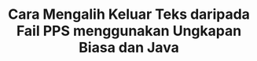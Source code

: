 ---
############################# Static ############################
layout: "auto-gen-gist"
draft: false
path: "ms/redaction/java/regex/pps"
otherformats: CSV DOC DOCM DOCX DOT DOTM DOTX PDF POT POTM PPSM PPSX PPT PPTM PPTX RTF XLS XLSM XLSX XLT XLTM XLTX  

############################# Head ############################
head_title: "Sunting PPS Teks melalui Ungkapan Biasa dalam Java"
head_description: "API GroupDocs.Redactions Java membolehkan pembangun menyunting teks daripada PDF DOC DOCX RTF XLSX CSV PPT PPTX & imej menggunakan ungkapan biasa dalam Java"

############################# Header ############################
title: "Cara Mengalih Keluar Teks daripada Fail PPS menggunakan Ungkapan Biasa dan Java"
description: "GroupDocs.Redactions Java API membenarkan untuk menyunting, menyembunyikan atau mengalih keluar teks sensitif daripada dokumen pemprosesan perkataan, lembaran kerja, pembentangan, PDFs & imej menggunakan ungkapan biasa."

################### SubMenu/Download Button #####################
button:
    enable: true

############################# About ############################
about:
    enable: true
    title: "Apakah Pensanitasi Teks?"
    content: |
        Penyuntingan Teks atau Pembersihan ialah proses mengalih keluar teks atau maklumat sulit atau tidak diingini daripada dokumen digital sambil membiarkan seluruh dokumen atau perenggan yang mengandunginya utuh. Redaksi membantu pengguna serta organisasi untuk melindungi maklumat sensitif mereka dengan menyembunyikan atau mengalih keluarnya secara kekal. Menggunakan GroupDocs.Redaction Java pengguna API kini boleh menyunting, menyembunyikan atau mengalih keluar teks sensitif daripada dokumen pemprosesan perkataan, lembaran kerja, pembentangan, PDF dan fail imej raster. API menyediakan pelbagai pilihan dan kaedah untuk redaksi maklumat peribadi dalam dokumen. Ia menyokong carian dan suntingan menggunakan ungkapan biasa, penggunaan suntingan tekstual (kod pengecualian) atau grafik (segi empat tepat berwarna) dan banyak lagi. Jadi mengapa tidak mencubanya dan mengautomasikan proses redaksi dokumen anda dengan memuat turun API dan meneroka ciri asas dan lanjutannya.

############################# Steps ############################
steps:
    enable: true
    block:
    - title_left: "Redaksi PPS menggunakan Ungkapan Biasa dalam Java"
      content_left: |
        GroupDocs.Redaction membolehkan anda menyunting data yang bersifat sensitif atau peribadi dengan mudah daripada dokumen anda. Kes redaksi yang paling popular ialah mengalih keluar teks daripada dokumen. 

        Kod berikut boleh digunakan untuk menggunakan redaksi teks pada bahagian tertentu dokumen menggunakan ungkapan biasa. Ia membolehkan pengguna menggantikan semua nombor, padanan corak "AA BB CCCCCC" dengan segi empat tepat warna Biru,

      title_right: "Alih keluar Data Sensitif daripada PPS"
      content_right: |
        * Buat contoh kelas [Redactor](https://apireference.groupdocs.com/redaction/java/com.groupdocs.redaction/Redactor) & muat naik fail PPS
        * Buat contoh kelas [RegexRedaction](https://apireference.groupdocs.com/redaction/java/com.groupdocs.redaction.redactions/RegexRedaction)
        * Panggil kaedah redactor.apply dengan objek kelas RegexRedaction
        * Panggil kaedah redactor.save untuk menyimpan perubahan 

      gisthash: "6dea616a14aeeff21698dc03be62a341"
      gistfile: "RegularExpressionRedaction.java"
      
    - title_left: "Keperluan Sistem"
      content_left: |
        GroupDocs.Redaction for Java API disokong pada semua platform dan sistem pengendalian utama. Untuk panduan keperluan sistem yang lengkap, sila lawati [keperluan sistem](https://docs.groupdocs.com/redaction/java/system-requirements) Sebelum melaksanakan kod di bawah, sila pastikan anda mempunyai prasyarat berikut dipasang pada sistem anda :
        * Sistem Pengendalian: Microsoft Windows, Linux, MacOS
        * Persekitaran Pembangunan: NetBeans, Intellij IDEA, Eclipse dll
        * Java Persekitaran Masa Jalan: J2SE 6.0 dan ke atas
        * Dapatkan versi terkini GroupDocs.Redaction for Java daripada [Maven](https://repository.groupdocs.com/webapp/#/artifacts/browse/tree/General/repo/com/groupdocs/groupdocs-redaction)
        
      title_right: "Mengapa Menggunakan GroupDocs.Redaction"
      content_right: |
        * Benarkan pengguna menambah format dokumen tersuai dan jenis suntingan
        * Tiada perisian tambahan diperlukan untuk mengalih keluar maklumat sensitif
        * Keupayaan untuk menetapkan dokumen pemaparan julat halaman sebagai PDF
        * Cara mudah untuk menyunting pelbagai jenis metadata: nama pengarang, versi, tajuk, subjek, penerangan dan banyak lagi
        * Pengekstrakan maklumat dokumen - jenis fail, kiraan halaman dsb.

############################# Demos ############################
demos:
    enable: true
############################# About Formats ############################
about_formats:
    enable: true
############################# More Formats ############################
more_formats:
    enable: true

############################# Back to top ###############################
back_to_top:
    enable: true
---